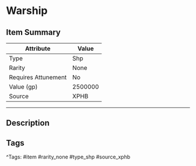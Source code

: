 # Warship

## Item Summary

| Attribute            | Value                        |
|----------------------|------------------------------|
| Type                 | Shp |
| Rarity               | None             |
| Requires Attunement  | No                |
| Value (gp)           | 2500000    |
| Source               | XPHB |

---

## Description



## Tags

^Tags: #item #rarity_none #type_shp #source_xphb